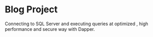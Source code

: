# Blog Project

Connecting to SQL Server and executing queries at optimized , high performance and secure way with Dapper.